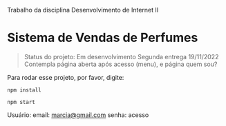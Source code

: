 Trabalho da disciplina Desenvolvimento de Internet II

# Sistema de Vendas de Perfumes

> Status do projeto: Em desenvolvimento
> Segunda entrega 19/11/2022
> Contempla página aberta após acesso (menu), e página quem sou?

Para rodar esse projeto, por favor, digite:

```
npm install
```
```
npm start
```

Usuário:
email: marcia@gmail.com
senha: acesso

